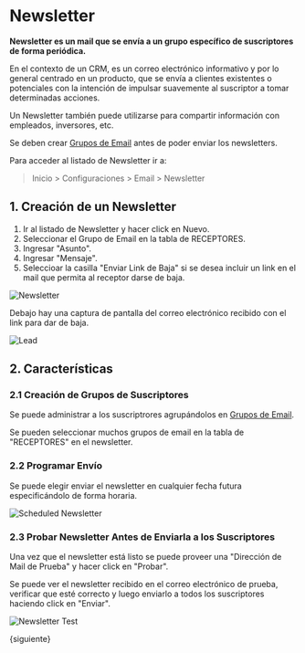 <!-- add-breadcrumbs -->
# Newsletter

**Newsletter es un mail que se envía a un grupo específico de suscriptores de forma periódica.**

En el contexto de un CRM, es un correo electrónico informativo y por lo general centrado en un producto, que se envía a clientes existentes o potenciales con la intención de impulsar suavemente al suscriptor a tomar determinadas acciones.

Un Newsletter también puede utilizarse para compartir información con empleados, inversores, etc.

Se deben crear [Grupos de Email](/docs/user/manual/en/CRM/email_group) antes de poder enviar los newsletters.

Para acceder al listado de Newsletter ir a:
> Inicio > Configuraciones > Email > Newsletter

## 1. Creación de un Newsletter
1. Ir al listado de Newsletter y hacer click en Nuevo.
1. Seleccionar el Grupo de Email en la tabla de RECEPTORES.
1. Ingresar "Asunto".
1. Ingresar "Mensaje".
1. Seleccioar la casilla "Enviar Link de Baja" si se desea incluir un link en el mail que permita al receptor darse de baja. 

<img class="screenshot" alt="Newsletter" src="{{docs_base_url}}/assets/img/crm/newsletter-doc.png">

Debajo hay una captura de pantalla del correo electrónico recibido con el link para dar de baja. 

<img class="screenshot" alt="Lead" src="{{docs_base_url}}/assets/img/crm/newsletter.png">

## 2. Características

### 2.1 Creación de Grupos de Suscriptores 

Se puede administrar a los suscriptrores agrupándolos en [Grupos de Email](/docs/user/manual/en/CRM/email_group).

Se pueden seleccionar muchos grupos de email en la tabla de "RECEPTORES" en el newsletter.

### 2.2 Programar Envío

Se puede elegir enviar el newsletter en cualquier fecha futura especificándolo de forma horaria. 

<img class="screenshot" alt="Scheduled Newsletter" src="{{docs_base_url}}/assets/img/crm/scheduled-newsletter.png">

### 2.3 Probar Newsletter Antes de Enviarla a los Suscriptores 

Una vez que el newsletter está listo se puede proveer una "Dirección de Mail de Prueba" y hacer click en "Probar".

Se puede ver el newsletter recibido en el correo electrónico de prueba, verificar que esté correcto y luego enviarlo a todos los suscriptores haciendo click en "Enviar".

<img class="screenshot" alt="Newsletter Test" src="{{docs_base_url}}/assets/img/crm/newsletter-test.png">

{siguiente}